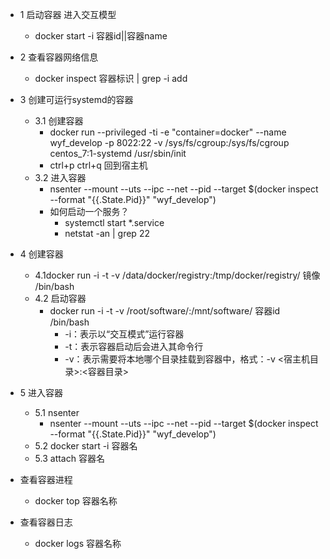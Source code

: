 * 1 启动容器 进入交互模型
  * docker start -i 容器id||容器name

* 2 查看容器网络信息
  * docker inspect 容器标识 | grep -i add

* 3 创建可运行systemd的容器
  * 3.1 创建容器
    * docker run --privileged -ti -e "container=docker" --name wyf_develop -p 8022:22 -v /sys/fs/cgroup:/sys/fs/cgroup centos_7:1-systemd /usr/sbin/init
    * ctrl+p ctrl+q 回到宿主机
  * 3.2 进入容器
    * nsenter --mount --uts --ipc --net --pid --target $(docker inspect --format "{{.State.Pid}}" "wyf_develop")
    * 如何启动一个服务？
      * systemctl start *.service
      * netstat -an | grep 22

* 4 创建容器
  * 4.1docker run -i -t -v /data/docker/registry:/tmp/docker/registry/ 镜像 /bin/bash
  * 4.2 启动容器
    * docker run -i -t -v /root/software/:/mnt/software/ 容器id /bin/bash
      * -i：表示以“交互模式”运行容器
      * -t：表示容器启动后会进入其命令行
      * -v：表示需要将本地哪个目录挂载到容器中，格式：-v <宿主机目录>:<容器目录>

* 5 进入容器
  * 5.1 nsenter
    * nsenter --mount --uts --ipc --net --pid --target $(docker inspect --format "{{.State.Pid}}" "wyf_develop")
  * 5.2 docker start -i 容器名
  * 5.3 attach 容器名

* 查看容器进程
  * docker top 容器名称

* 查看容器日志
  * docker logs 容器名称
